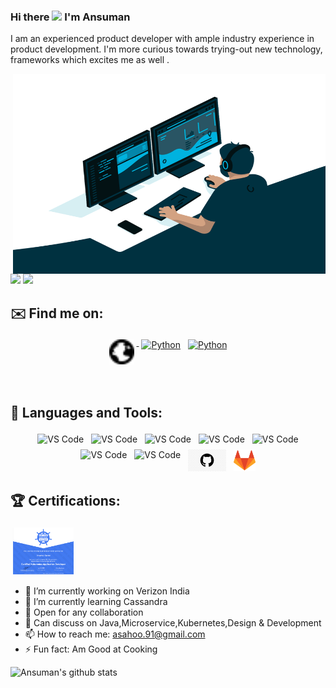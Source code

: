 ### Hi there <img src="https://media.giphy.com/media/hvRJCLFzcasrR4ia7z/giphy.gif" width="25px"> I'm Ansuman


I am an experienced product developer with ample industry experience in product development. I'm more curious towards trying-out new technology, frameworks which excites me as well .

<img align="right" alt="GIF" src="https://github.com/Ansuman91/Ansuman91/blob/main/code.gif" width="500" height="320" />

![](https://visitor-badge.laobi.icu/badge?page_id=ansuman91)
![](https://visitor-badge.glitch.me/badge?page_id=ansuman91)
## ✉️ Find me on:

<p align="center">
 <a href="https://ansuman91.github.io/" target="_blank" rel="noopener noreferrer"> <img src="https://raw.githubusercontent.com/iconic/open-iconic/master/svg/globe.svg" alt="Python" height="40" style="vertical-align:top; margin:4px"> </a>
 <a href="https://www.linkedin.com/in/ansuman-sahoo/" target="_blank" rel="noopener noreferrer"> <img src="https://cdn.jsdelivr.net/npm/simple-icons@v3/icons/linkedin.svg" alt="Python" height="40" style="vertical-align:top; margin:4px"></a>
 <a href="mailto:asahoo.91@gmail.com"> <img src="https://cdn.jsdelivr.net/npm/simple-icons@v3/icons/gmail.svg" alt="Python" height="40" style="vertical-align:top; margin:4px"></a>
</p>
<br />


## 🧰 Languages and Tools:
<p align="center">

 <img src="https://user-images.githubusercontent.com/17251436/100515600-575bdb00-31a3-11eb-9794-657cf252dbaa.png" alt="VS Code" height="35" style="vertical-align:top; margin:4px">
 <img src="https://user-images.githubusercontent.com/17251436/100515607-5e82e900-31a3-11eb-8498-cf7932e377e8.png" alt="VS Code" height="35" style="vertical-align:top; margin:4px">
 <img src="https://user-images.githubusercontent.com/17251436/100515606-5cb92580-31a3-11eb-88e3-05de4ec7b4c1.png" alt="VS Code" height="35" style="vertical-align:top; margin:4px">
 <img src="https://user-images.githubusercontent.com/17251436/100515604-59be3500-31a3-11eb-949b-52d3bc25c4db.png" alt="VS Code" height="35" style="vertical-align:top; margin:4px">
 <img src="https://user-images.githubusercontent.com/17251436/100515605-5aef6200-31a3-11eb-969c-b5e68d7822a1.png" alt="VS Code" height="35" style="vertical-align:top; margin:4px">
 <img src="https://user-images.githubusercontent.com/17251436/100515601-57f47180-31a3-11eb-8a30-029cd18d534b.png" alt="VS Code" height="35" style="vertical-align:top; margin:4px">
 <img src="https://user-images.githubusercontent.com/17251436/100515566-1c59a780-31a3-11eb-97dd-18864b4b9e1d.png" alt="VS Code" height="35" style="vertical-align:top; margin:4px">
 <img src="https://github.com/Ansuman91/Ansuman91/blob/main/github.jpg" alt="VS Code" height="35" style="vertical-align:top; margin:4px">
 <img src="https://github.com/Ansuman91/Ansuman91/blob/main/gitlab-282507.png" alt="VS Code" height="35" style="vertical-align:top; margin:4px">
 </p>
 
 ## 🏆 Certifications:
 <p align="left">
<img src="https://github.com/Ansuman91/Ansuman91/blob/main/kubernetes_crtfctn.PNG" alt="VS Code" height="75" style="vertical-align:top; margin:4px">
</p>

- 🔭 I’m currently working on Verizon India 
- 🌱 I’m currently learning Cassandra 
- 👯 Open for any collaboration
- 💬 Can discuss on Java,Microservice,Kubernetes,Design & Development 
- 📫 How to reach me: asahoo.91@gmail.com 
- ⚡ Fun fact: Am Good at Cooking 


![Ansuman's github stats](https://github-readme-stats.vercel.app/api?username=ansuman91&show_icons=true&theme=react)

